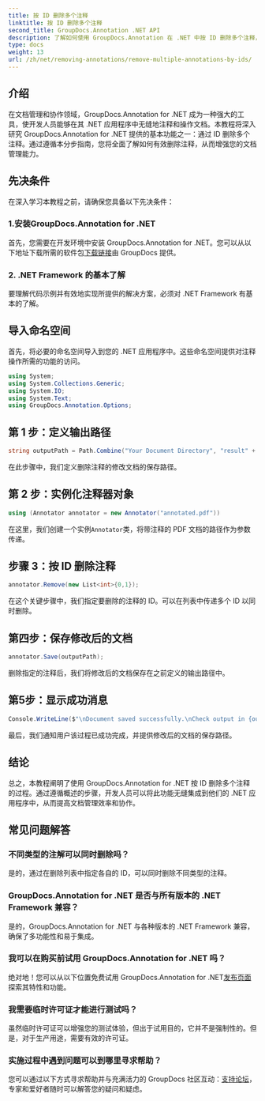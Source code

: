 ```yaml
---
title: 按 ID 删除多个注释
linktitle: 按 ID 删除多个注释
second_title: GroupDocs.Annotation .NET API
description: 了解如何使用 GroupDocs.Annotation 在 .NET 中按 ID 删除多个注释，从而轻松增强您的文档管理功能。
type: docs
weight: 13
url: /zh/net/removing-annotations/remove-multiple-annotations-by-ids/
---
```

## 介绍
在文档管理和协作领域，GroupDocs.Annotation for .NET 成为一种强大的工具，使开发人员能够在其 .NET 应用程序中无缝地注释和操作文档。本教程将深入研究 GroupDocs.Annotation for .NET 提供的基本功能之一：通过 ID 删除多个注释。通过遵循本分步指南，您将全面了解如何有效删除注释，从而增强您的文档管理能力。
## 先决条件
在深入学习本教程之前，请确保您具备以下先决条件：
### 1.安装GroupDocs.Annotation for .NET
首先，您需要在开发环境中安装 GroupDocs.Annotation for .NET。您可以从以下地址下载所需的软件包[下载链接](https://releases.groupdocs.com/annotation/net/)由 GroupDocs 提供。
### 2. .NET Framework 的基本了解
要理解代码示例并有效地实现所提供的解决方案，必须对 .NET Framework 有基本的了解。

## 导入命名空间
首先，将必要的命名空间导入到您的 .NET 应用程序中。这些命名空间提供对注释操作所需的功能的访问。
```csharp
using System;
using System.Collections.Generic;
using System.IO;
using System.Text;
using GroupDocs.Annotation.Options;
```

## 第 1 步：定义输出路径
```csharp
string outputPath = Path.Combine("Your Document Directory", "result" + Path.GetExtension("input.pdf"));
```
在此步骤中，我们定义删除注释的修改文档的保存路径。
## 第 2 步：实例化注释器对象
```csharp
using (Annotator annotator = new Annotator("annotated.pdf"))
```
在这里，我们创建一个实例`Annotator`类，将带注释的 PDF 文档的路径作为参数传递。
## 步骤 3：按 ID 删除注释
```csharp
annotator.Remove(new List<int>{0,1});
```
在这个关键步骤中，我们指定要删除的注释的 ID。可以在列表中传递多个 ID 以同时删除。
## 第四步：保存修改后的文档
```csharp
annotator.Save(outputPath);
```
删除指定的注释后，我们将修改后的文档保存在之前定义的输出路径中。
## 第5步：显示成功消息
```csharp
Console.WriteLine($"\nDocument saved successfully.\nCheck output in {outputPath}.");
```
最后，我们通知用户该过程已成功完成，并提供修改后的文档的保存路径。

## 结论
总之，本教程阐明了使用 GroupDocs.Annotation for .NET 按 ID 删除多个注释的过程。通过遵循概述的步骤，开发人员可以将此功能无缝集成到他们的 .NET 应用程序中，从而提高文档管理效率和协作。
## 常见问题解答
### 不同类型的注解可以同时删除吗？
是的，通过在删除列表中指定各自的 ID，可以同时删除不同类型的注释。
### GroupDocs.Annotation for .NET 是否与所有版本的 .NET Framework 兼容？
是的，GroupDocs.Annotation for .NET 与各种版本的 .NET Framework 兼容，确保了多功能性和易于集成。
### 我可以在购买前试用 GroupDocs.Annotation for .NET 吗？
绝对地！您可以从以下位置免费试用 GroupDocs.Annotation for .NET[发布页面](https://releases.groupdocs.com/)探索其特性和功能。
### 我需要临时许可证才能进行测试吗？
虽然临时许可证可以增强您的测试体验，但出于试用目的，它并不是强制性的。但是，对于生产用途，需要有效的许可证。
### 实施过程中遇到问题可以到哪里寻求帮助？
您可以通过以下方式寻求帮助并与充满活力的 GroupDocs 社区互动：[支持论坛](https://forum.groupdocs.com/c/annotation/10)，专家和爱好者随时可以解答您的疑问和疑虑。
